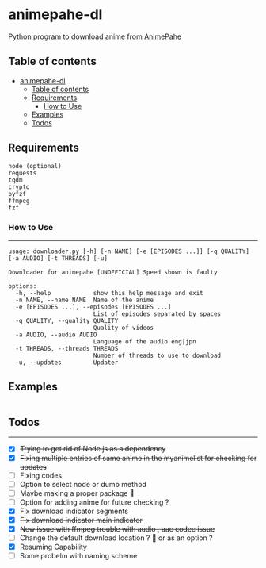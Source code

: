 # animepahe-dl

Python program to download anime from [AnimePahe](https://animepah.com)

## Table of contents

- [animepahe-dl](#animepahe-dl)
  - [Table of contents](#table-of-contents)
  - [Requirements](#requirements)
    - [How to Use](#how-to-use)
  - [Examples](#examples)
  - [Todos](#todos)

## Requirements

```
node (optional)
requests
tqdm
crypto
pyfzf
ffmpeg
fzf

```

### How to Use

---

```
usage: downloader.py [-h] [-n NAME] [-e [EPISODES ...]] [-q QUALITY] [-a AUDIO] [-t THREADS] [-u]

Downloader for animepahe [UNOFFICIAL] Speed shown is faulty

options:
  -h, --help            show this help message and exit
  -n NAME, --name NAME  Name of the anime
  -e [EPISODES ...], --episodes [EPISODES ...]
                        List of episodes separated by spaces
  -q QUALITY, --quality QUALITY
                        Quality of videos
  -a AUDIO, --audio AUDIO
                        Language of the audio eng|jpn
  -t THREADS, --threads THREADS
                        Number of threads to use to download
  -u, --updates         Updater
```

## Examples

```

```

## Todos

---

- [x] ~~Trying to get rid of Node.js as a dependency~~
- [x] ~~Fixing multiple entries of same anime in the myanimelist for checking for updates~~
- [ ] Fixing codes
- [ ] Option to select node or dumb method
- [ ] Maybe making a proper package :thinking:
- [ ] Option for adding anime for future checking ?
- [x] Fix download indicator segments
- [x] ~~Fix download indicator main indicator~~
- [x] ~~New issue with ffmpeg trouble with audio , aac codec issue~~
- [ ] Change the default download location ? :thinking: or as an option ?
- [x] Resuming Capability
- [ ] Some probelm with naming scheme

